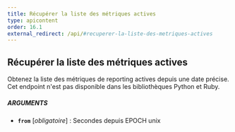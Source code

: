 ```yaml
---
title: Récupérer la liste des métriques actives
type: apicontent
order: 16.1
external_redirect: /api/#recuperer-la-liste-des-metriques-actives
---
```


## Récupérer la liste des métriques actives
Obtenez la liste des métriques de reporting actives depuis une date précise. Cet endpoint n'est pas disponible dans les bibliothèques Python et Ruby.

##### ARGUMENTS
* **`from`** [*obligatoire*] :
    Secondes depuis EPOCH unix

